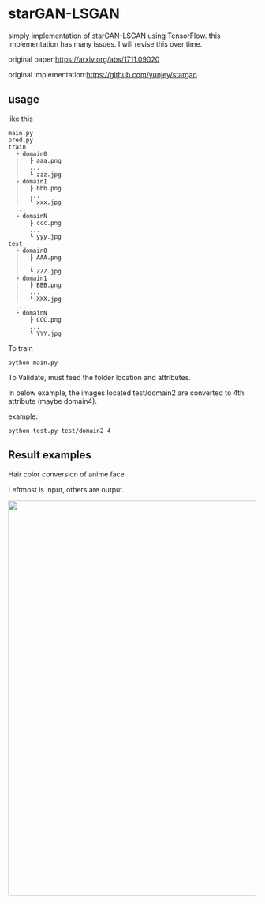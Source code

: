 # starGAN-LSGAN
simply implementation of starGAN-LSGAN using TensorFlow. this implementation has many issues. I will revise this over time.

original paper:https://arxiv.org/abs/1711.09020

original implementation:https://github.com/yunjey/stargan

## usage
like this
```
main.py
pred.py
train
  ├ domain0
  |   ├ aaa.png
  |   ...
  |   └ zzz.jpg      
  ├ domain1
  |   ├ bbb.png
  |   ...
  |   └ xxx.jpg
  ...
  └ domainN
      ├ ccc.png
      ...
      └ yyy.jpg      
test
  ├ domain0
  |   ├ AAA.png
  |   ...
  |   └ ZZZ.jpg      
  ├ domain1
  |   ├ BBB.png
  |   ...
  |   └ XXX.jpg
  ...
  └ domainN
      ├ CCC.png
      ...
      └ YYY.jpg   
```

To train

```
python main.py
```

To Validate, must feed the folder location and attributes. 

In below example, the images located test/domain2 are converted to 4th attribute (maybe domain4).

example:

```
python test.py test/domain2 4
```

## Result examples
Hair color conversion of anime face

Leftmost is input, others are output.

<img src = 'example/hair_color.png' width = '800px'>

